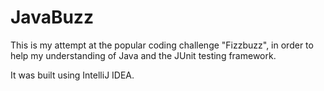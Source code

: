 # JavaBuzz

This is my attempt at the popular coding challenge "Fizzbuzz", in order to help my understanding of Java and the JUnit testing framework. 

It was built using IntelliJ IDEA.
